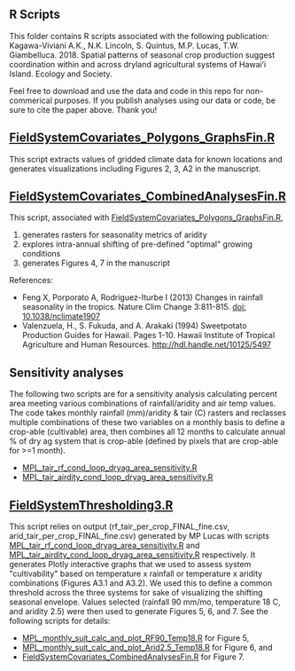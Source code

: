 ## R Scripts

This folder contains R scripts associated with the following publication: 
Kagawa-Viviani A.K., N.K. Lincoln, S. Quintus, M.P. Lucas, T.W. Giambelluca. 2018. Spatial patterns of seasonal crop production suggest coordination within and across dryland agricultural systems of Hawaiʻi Island. Ecology and Society.

Feel free to download and use the data and code in this repo for non-commerical purposes. If you publish analyses using our data or code, be sure to cite the paper above. Thank you!

## [FieldSystemCovariates_Polygons_GraphsFin.R](https://github.com/akkagawa/DrylandAg/blob/master/Scripts/FieldSystemCovariates_Polygons_GraphsFin.R)
This script extracts values of gridded climate data for known locations and generates visualizations including Figures 2, 3, A2 in the manuscript.

## [FieldSystemCovariates_CombinedAnalysesFin.R](https://github.com/akkagawa/DrylandAg/blob/master/Scripts/FieldSystemCovariates_CombinedAnalysesFin.R)
This script, associated with [FieldSystemCovariates_Polygons_GraphsFin.R](https://github.com/akkagawa/DrylandAg/blob/master/Scripts/FieldSystemCovariates_Polygons_GraphsFin.R), 
1) generates rasters for seasonality metrics of aridity
2) explores intra-annual shifting of pre-defined "optimal" growing conditions
3) generates Figures 4, 7 in the manuscript

References: 
* Feng X, Porporato A, Rodriguez-Iturbe I (2013) Changes in rainfall seasonality in the tropics. Nature Clim Change 3:811-815. [doi: 10.1038/nclimate1907](https://www.nature.com/articles/nclimate1907)  
* Valenzuela, H., S. Fukuda, and A. Arakaki (1994) Sweetpotato Production Guides for Hawaii. Pages 1-10. Hawaii Institute of Tropical Agriculture and Human Resources. http://hdl.handle.net/10125/5497  

## Sensitivity analyses
The following two scripts are for a sensitivity analysis calculating percent area meeting various combinations of rainfall/aridity and air temp values. The code takes monthly rainfall (mm)/aridity & tair (C) rasters and reclasses multiple combinations of these two variables on a monthly basis to define a crop-able (cultivable) area, then combines all 12 months to calculate annual % of dry ag system that is crop-able (defined by pixels that are crop-able for >=1 month).
* [MPL_tair_rf_cond_loop_dryag_area_sensitivity.R](https://github.com/akkagawa/DrylandAg/blob/master/Scripts/MPL_tair_rf_cond_loop_dryag_area_sensitivity.R)
* [MPL_tair_airdity_cond_loop_dryag_area_sensitivity.R](https://github.com/akkagawa/DrylandAg/blob/master/Scripts/MPL_tair_airdity_cond_loop_dryag_area_sensitivity.R)
  
## [FieldSystemThresholding3.R](https://github.com/akkagawa/DrylandAg/blob/master/Scripts/FieldSystemThresholding3.R)
This script relies on output (rf_tair_per_crop_FINAL_fine.csv, arid_tair_per_crop_FINAL_fine.csv) generated by MP Lucas with scripts [MPL_tair_rf_cond_loop_dryag_area_sensitivity.R](https://github.com/akkagawa/DrylandAg/blob/master/Scripts/MPL_tair_rf_cond_loop_dryag_area_sensitivity.R) and [MPL_tair_airdity_cond_loop_dryag_area_sensitivity.R](https://github.com/akkagawa/DrylandAg/blob/master/Scripts/MPL_tair_airdity_cond_loop_dryag_area_sensitivity.R) respectively.  It generates Plotly interactive graphs that we used to assess system "cultivability" based on temperature x rainfall or temperature x aridity combinations (Figures A3.1 and A3.2).  We used this to define a common threshold across the three systems for sake of visualizing the shifting seasonal envelope. Values selected (rainfall 90 mm/mo, temperature 18 C, and aridity 2.5) were then used to generate Figures 5, 6, and 7. See the following scripts for details:
* [MPL_monthly_suit_calc_and_plot_RF90_Temp18.R](https://github.com/akkagawa/DrylandAg/blob/master/Scripts/MPL_monthly_suit_calc_and_plot_RF90_Temp18.R) for Figure 5,
* [MPL_monthly_suit_calc_and_plot_Arid2.5_Temp18.R](https://github.com/akkagawa/DrylandAg/blob/master/Scripts/MPL_monthly_suit_calc_and_plot_Arid2.5_Temp18.R) for Figure 6, and
* [FieldSystemCovariates_CombinedAnalysesFin.R](https://github.com/akkagawa/DrylandAg/blob/master/Scripts/FieldSystemCovariates_CombinedAnalysesFin.R) for Figure 7.
